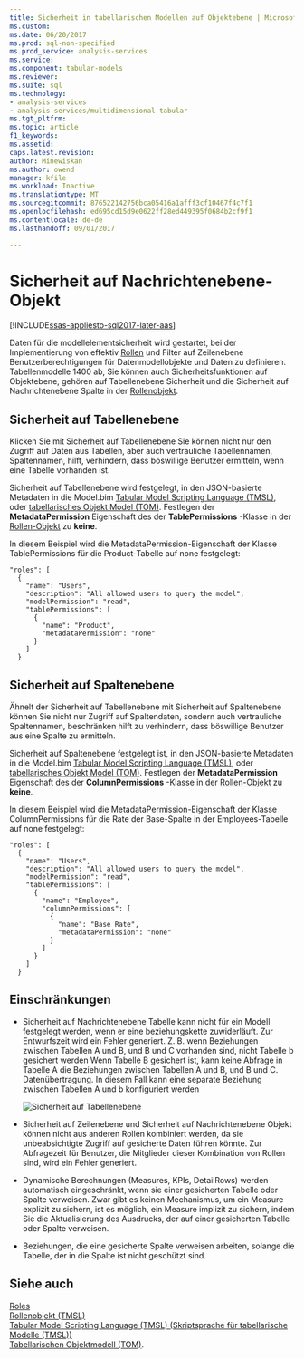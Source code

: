 ```yaml
---
title: Sicherheit in tabellarischen Modellen auf Objektebene | Microsoft Docs
ms.custom: 
ms.date: 06/20/2017
ms.prod: sql-non-specified
ms.prod_service: analysis-services
ms.service: 
ms.component: tabular-models
ms.reviewer: 
ms.suite: sql
ms.technology:
- analysis-services
- analysis-services/multidimensional-tabular
ms.tgt_pltfrm: 
ms.topic: article
f1_keywords: 
ms.assetid: 
caps.latest.revision: 
author: Minewiskan
ms.author: owend
manager: kfile
ms.workload: Inactive
ms.translationtype: MT
ms.sourcegitcommit: 876522142756bca05416a1afff3cf10467f4c7f1
ms.openlocfilehash: ed695cd15d9e0622ff28ed449395f0684b2cf9f1
ms.contentlocale: de-de
ms.lasthandoff: 09/01/2017

---
```

# <a name="object-level-security"></a>Sicherheit auf Nachrichtenebene-Objekt

[!INCLUDE[ssas-appliesto-sql2017-later-aas](../../includes/ssas-appliesto-sql2017-later-aas.md)]

Daten für die modellelementsicherheit wird gestartet, bei der Implementierung von effektiv [Rollen](../../analysis-services/tabular-models/roles-ssas-tabular.md) und Filter auf Zeilenebene Benutzerberechtigungen für Datenmodellobjekte und Daten zu definieren. Tabellenmodelle 1400 ab, Sie können auch Sicherheitsfunktionen auf Objektebene, gehören auf Tabellenebene Sicherheit und die Sicherheit auf Nachrichtenebene Spalte in der [Rollenobjekt](../../analysis-services/tabular-models-scripting-language-objects/roles-object-tmsl.md).

## <a name="table-level-security"></a>Sicherheit auf Tabellenebene

Klicken Sie mit Sicherheit auf Tabellenebene Sie können nicht nur den Zugriff auf Daten aus Tabellen, aber auch vertrauliche Tabellennamen, Spaltennamen, hilft, verhindern, dass böswillige Benutzer ermitteln, wenn eine Tabelle vorhanden ist. 

 Sicherheit auf Tabellenebene wird festgelegt, in den JSON-basierte Metadaten in die Model.bim [Tabular Model Scripting Language (TMSL)](../../analysis-services/tabular-model-scripting-language-tmsl-reference.md), oder [tabellarisches Objekt Model (TOM)](../../analysis-services/tabular-model-programming-compatibility-level-1200/introduction-to-the-tabular-object-model-tom-in-analysis-services-amo.md). Festlegen der **MetadataPermission** Eigenschaft des der **TablePermissions** -Klasse in der [Rollen-Objekt](../../analysis-services/tabular-models-scripting-language-objects/roles-object-tmsl.md) zu **keine**.

In diesem Beispiel wird die MetadataPermission-Eigenschaft der Klasse TablePermissions für die Product-Tabelle auf none festgelegt:

```
"roles": [
  {
    "name": "Users",
    "description": "All allowed users to query the model",
    "modelPermission": "read",
    "tablePermissions": [
      {
        "name": "Product",
        "metadataPermission": "none"
      }
    ]
  }
```

## <a name="column-level-security"></a>Sicherheit auf Spaltenebene

Ähnelt der Sicherheit auf Tabellenebene mit Sicherheit auf Spaltenebene können Sie nicht nur Zugriff auf Spaltendaten, sondern auch vertrauliche Spaltennamen, beschränken hilft zu verhindern, dass böswillige Benutzer aus eine Spalte zu ermitteln.

 Sicherheit auf Spaltenebene festgelegt ist, in den JSON-basierte Metadaten in die Model.bim [Tabular Model Scripting Language (TMSL)](../../analysis-services/tabular-model-scripting-language-tmsl-reference.md), oder [tabellarisches Objekt Model (TOM)](../../analysis-services/tabular-model-programming-compatibility-level-1200/introduction-to-the-tabular-object-model-tom-in-analysis-services-amo.md). Festlegen der **MetadataPermission** Eigenschaft des der **ColumnPermissions** -Klasse in der [Rollen-Objekt](../../analysis-services/tabular-models-scripting-language-objects/roles-object-tmsl.md) zu **keine**.

In diesem Beispiel wird die MetadataPermission-Eigenschaft der Klasse ColumnPermissions für die Rate der Base-Spalte in der Employees-Tabelle auf none festgelegt:

```
"roles": [
  {
    "name": "Users",
    "description": "All allowed users to query the model",
    "modelPermission": "read",
    "tablePermissions": [
      {
        "name": "Employee",
        "columnPermissions": [
          {
            "name": "Base Rate",
            "metadataPermission": "none"
          }
        ]
      }
    ]
  }
```

## <a name="restrictions"></a>Einschränkungen

*  Sicherheit auf Nachrichtenebene Tabelle kann nicht für ein Modell festgelegt werden, wenn er eine beziehungskette zuwiderläuft. Zur Entwurfszeit wird ein Fehler generiert.
 Z. B. wenn Beziehungen zwischen Tabellen A und B, und B und C vorhanden sind, nicht Tabelle b gesichert werden Wenn Tabelle B gesichert ist, kann keine Abfrage in Tabelle A die Beziehungen zwischen Tabellen A und B, und B und C. Datenübertragung. In diesem Fall kann eine separate Beziehung zwischen Tabellen A und b konfiguriert werden

    ![Sicherheit auf Tabellenebene](../../analysis-services/tabular-models/media/ssas-ols.png)  


*  Sicherheit auf Zeilenebene und Sicherheit auf Nachrichtenebene Objekt können nicht aus anderen Rollen kombiniert werden, da sie unbeabsichtigte Zugriff auf gesicherte Daten führen könnte. Zur Abfragezeit für Benutzer, die Mitglieder dieser Kombination von Rollen sind, wird ein Fehler generiert.

*  Dynamische Berechnungen (Measures, KPIs, DetailRows) werden automatisch eingeschränkt, wenn sie einer gesicherten Tabelle oder Spalte verweisen. Zwar gibt es keinen Mechanismus, um ein Measure explizit zu sichern, ist es möglich, ein Measure implizit zu sichern, indem Sie die Aktualisierung des Ausdrucks, der auf einer gesicherten Tabelle oder Spalte verweisen.

*  Beziehungen, die eine gesicherte Spalte verweisen arbeiten, solange die Tabelle, der in die Spalte ist nicht geschützt sind.




## <a name="see-also"></a>Siehe auch  
[Roles](../../analysis-services/tabular-models/roles-ssas-tabular.md)  
[Rollenobjekt (TMSL)](../../analysis-services/tabular-models-scripting-language-objects/roles-object-tmsl.md)  
[Tabular Model Scripting Language (TMSL) (Skriptsprache für tabellarische Modelle (TMSL))](../../analysis-services/tabular-model-scripting-language-tmsl-reference.md)  
[Tabellarischen Objektmodell (TOM)](../../analysis-services/tabular-model-programming-compatibility-level-1200/introduction-to-the-tabular-object-model-tom-in-analysis-services-amo.md).

  

